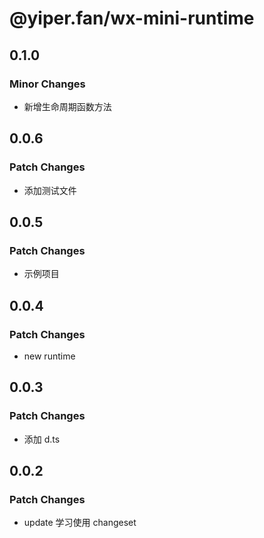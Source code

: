 # @yiper.fan/wx-mini-runtime

## 0.1.0

### Minor Changes

- 新增生命周期函数方法

## 0.0.6

### Patch Changes

- 添加测试文件

## 0.0.5

### Patch Changes

- 示例项目

## 0.0.4

### Patch Changes

- new runtime

## 0.0.3

### Patch Changes

- 添加 d.ts

## 0.0.2

### Patch Changes

- update 学习使用 changeset

